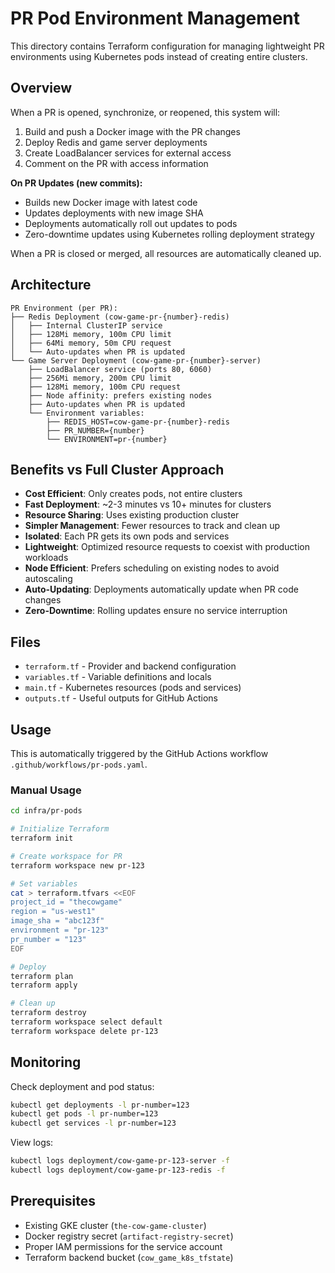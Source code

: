# PR Pod Environment Management

This directory contains Terraform configuration for managing lightweight PR environments using Kubernetes pods instead of creating entire clusters.

## Overview

When a PR is opened, synchronize, or reopened, this system will:
1. Build and push a Docker image with the PR changes
2. Deploy Redis and game server deployments
3. Create LoadBalancer services for external access
4. Comment on the PR with access information

**On PR Updates (new commits):**
- Builds new Docker image with latest code
- Updates deployments with new image SHA
- Deployments automatically roll out updates to pods
- Zero-downtime updates using Kubernetes rolling deployment strategy

When a PR is closed or merged, all resources are automatically cleaned up.

## Architecture

```
PR Environment (per PR):
├── Redis Deployment (cow-game-pr-{number}-redis)
│   ├── Internal ClusterIP service
│   ├── 128Mi memory, 100m CPU limit
│   ├── 64Mi memory, 50m CPU request
│   └── Auto-updates when PR is updated
└── Game Server Deployment (cow-game-pr-{number}-server)
    ├── LoadBalancer service (ports 80, 6060)
    ├── 256Mi memory, 200m CPU limit
    ├── 128Mi memory, 100m CPU request
    ├── Node affinity: prefers existing nodes
    ├── Auto-updates when PR is updated
    └── Environment variables:
        ├── REDIS_HOST=cow-game-pr-{number}-redis
        ├── PR_NUMBER={number}
        └── ENVIRONMENT=pr-{number}
```

## Benefits vs Full Cluster Approach

- **Cost Efficient**: Only creates pods, not entire clusters
- **Fast Deployment**: ~2-3 minutes vs 10+ minutes for clusters
- **Resource Sharing**: Uses existing production cluster
- **Simpler Management**: Fewer resources to track and clean up
- **Isolated**: Each PR gets its own pods and services
- **Lightweight**: Optimized resource requests to coexist with production workloads
- **Node Efficient**: Prefers scheduling on existing nodes to avoid autoscaling
- **Auto-Updating**: Deployments automatically update when PR code changes
- **Zero-Downtime**: Rolling updates ensure no service interruption

## Files

- `terraform.tf` - Provider and backend configuration
- `variables.tf` - Variable definitions and locals
- `main.tf` - Kubernetes resources (pods and services)
- `outputs.tf` - Useful outputs for GitHub Actions

## Usage

This is automatically triggered by the GitHub Actions workflow `.github/workflows/pr-pods.yaml`.

### Manual Usage

```bash
cd infra/pr-pods

# Initialize Terraform
terraform init

# Create workspace for PR
terraform workspace new pr-123

# Set variables
cat > terraform.tfvars <<EOF
project_id = "thecowgame"
region = "us-west1"
image_sha = "abc123f"
environment = "pr-123"
pr_number = "123"
EOF

# Deploy
terraform plan
terraform apply

# Clean up
terraform destroy
terraform workspace select default
terraform workspace delete pr-123
```

## Monitoring

Check deployment and pod status:
```bash
kubectl get deployments -l pr-number=123
kubectl get pods -l pr-number=123
kubectl get services -l pr-number=123
```

View logs:
```bash
kubectl logs deployment/cow-game-pr-123-server -f
kubectl logs deployment/cow-game-pr-123-redis -f
```

## Prerequisites

- Existing GKE cluster (`the-cow-game-cluster`)
- Docker registry secret (`artifact-registry-secret`)
- Proper IAM permissions for the service account
- Terraform backend bucket (`cow_game_k8s_tfstate`) 